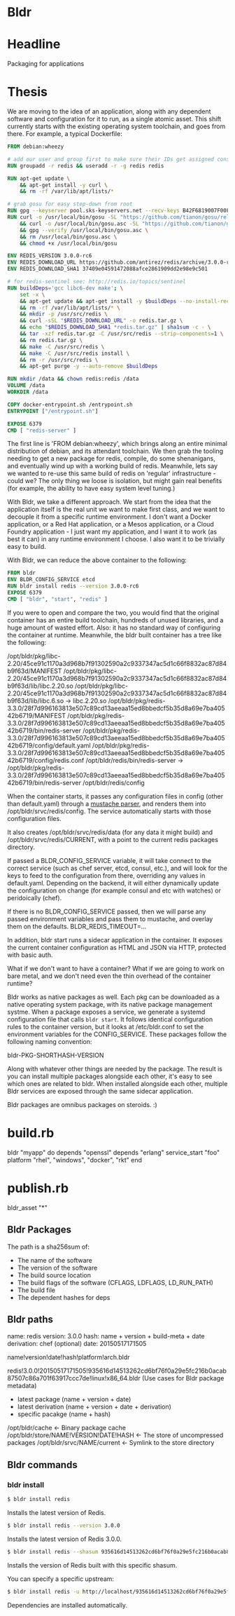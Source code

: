# Bldr

# Headline

Packaging for applications

# Thesis

We are moving to the idea of an application, along with any dependent software and configuration for it to run, as a single atomic asset. This shift currently starts with the existing operating system toolchain, and goes from there. For example, a typical Dockerfile:

```Dockerfile
FROM debian:wheezy

# add our user and group first to make sure their IDs get assigned consistently, regardless of whatever dependencies get added
RUN groupadd -r redis && useradd -r -g redis redis

RUN apt-get update \
    && apt-get install -y curl \
    && rm -rf /var/lib/apt/lists/*

# grab gosu for easy step-down from root
RUN gpg --keyserver pool.sks-keyservers.net --recv-keys B42F6819007F00F88E364FD4036A9C25BF357DD4
RUN curl -o /usr/local/bin/gosu -SL "https://github.com/tianon/gosu/releases/download/1.2/gosu-$(dpkg --print-architecture)" \
    && curl -o /usr/local/bin/gosu.asc -SL "https://github.com/tianon/gosu/releases/download/1.2/gosu-$(dpkg --print-architecture).asc" \
    && gpg --verify /usr/local/bin/gosu.asc \
    && rm /usr/local/bin/gosu.asc \
    && chmod +x /usr/local/bin/gosu

ENV REDIS_VERSION 3.0.0-rc6
ENV REDIS_DOWNLOAD_URL https://github.com/antirez/redis/archive/3.0.0-rc6.tar.gz
ENV REDIS_DOWNLOAD_SHA1 37409e04591472088afce2861909dd2e98e9c501

# for redis-sentinel see: http://redis.io/topics/sentinel
RUN buildDeps='gcc libc6-dev make'; \
    set -x \
    && apt-get update && apt-get install -y $buildDeps --no-install-recommends \
    && rm -rf /var/lib/apt/lists/* \
    && mkdir -p /usr/src/redis \
    && curl -sSL "$REDIS_DOWNLOAD_URL" -o redis.tar.gz \
    && echo "$REDIS_DOWNLOAD_SHA1 *redis.tar.gz" | sha1sum -c - \
    && tar -xzf redis.tar.gz -C /usr/src/redis --strip-components=1 \
    && rm redis.tar.gz \
    && make -C /usr/src/redis \
    && make -C /usr/src/redis install \
    && rm -r /usr/src/redis \
    && apt-get purge -y --auto-remove $buildDeps

RUN mkdir /data && chown redis:redis /data
VOLUME /data
WORKDIR /data

COPY docker-entrypoint.sh /entrypoint.sh
ENTRYPOINT ["/entrypoint.sh"]

EXPOSE 6379
CMD [ "redis-server" ]
```

The first line is 'FROM debian:wheezy', which brings along an entire minimal
distribution of debian, and its attendant toolchain. We then grab the tooling
needing to get a new package for redis, compile, do some shenanigans, and
eventually wind up with a working build of redis. Meanwhile, lets say we wanted
to re-use this same build of redis on 'regular' infrastructure - could we? The
only thing we loose is isolation, but might gain real benefits (for example,
the ability to have easy system level tuning.)

With Bldr, we take a different approach. We start from the idea that the application
itself is the real unit we want to make first class, and we want to decouple it from
a specific runtime environment. I don't want a Docker application, or a Red Hat
application, or a Mesos application, or a Cloud Foundry application - I just
want my application, and I want it to work (as best it can) in any runtime
environment I choose. I also want it to be trivially easy to build.

With Bldr, we can reduce the above container to the following:

```Dockerfile
FROM bldr
ENV BLDR_CONFIG_SERVICE etcd
RUN bldr install redis --version 3.0.0-rc6
EXPOSE 6379
CMD [ "bldr", "start", "redis" ]
```

If you were to open and compare the two, you would find that the original container
has an entire build toolchain, hundreds of unused libraries, and a huge amount of
wasted effort. Also: it has no standard way of configuring the container at runtime.
Meanwhile, the bldr built container has a tree like the following:

/opt/bldr/pkg/libc-2.20/45ce91c1170a3d968b7f91302590a2c9337347ac5d1c66f8832ac87d84b9f63d/MANIFEST
/opt/bldr/pkg/libc-2.20/45ce91c1170a3d968b7f91302590a2c9337347ac5d1c66f8832ac87d84b9f63d/lib/libc.2.20.so
/opt/bldr/pkg/libc-2.20/45ce91c1170a3d968b7f91302590a2c9337347ac5d1c66f8832ac87d84b9f63d/lib/libc.6.so -> libc.2.20.so
/opt/bldr/pkg/redis-3.3.0/28f7d996163813e507c89cd13aeeaa15ed8bbedcf5b35d8a69e7ba40542b6719/MANIFEST
/opt/bldr/pkg/redis-3.3.0/28f7d996163813e507c89cd13aeeaa15ed8bbedcf5b35d8a69e7ba40542b6719/bin/redis-server
/opt/bldr/pkg/redis-3.3.0/28f7d996163813e507c89cd13aeeaa15ed8bbedcf5b35d8a69e7ba40542b6719/config/default.yaml
/opt/bldr/pkg/redis-3.3.0/28f7d996163813e507c89cd13aeeaa15ed8bbedcf5b35d8a69e7ba40542b6719/config/redis.conf
/opt/bldr/redis/bin/redis-server -> /opt/bldr/pkg/redis-3.3.0/28f7d996163813e507c89cd13aeeaa15ed8bbedcf5b35d8a69e7ba40542b6719/bin/redis-server
/opt/bldr/redis/config

When the container starts, it passes any configuration files in config (other
than default.yaml) through a [mustache parser](http://mustache.github.io/), and
renders them into /opt/bldr/srvc/redis/config. The service automatically starts with
those configuration files.

It also creates /opt/bldr/srvc/redis/data (for any data it might build) and
/opt/bldr/srvc/redis/CURRENT, with a point to the current redis packages
directory.

If passed a BLDR_CONFIG_SERVICE variable, it will take connect to the correct
service (such as chef server, etcd, consul, etc.), and will look for the keys
to feed to the configuration from there, overriding any values in default.yaml.
Depending on the backend, it will either dynamically update the configuration
on change (for example consul and etc with watches) or peridoically (chef).

If there is no BLDR_CONFIG_SERVICE passed, then we will parse any passed
environment variables and pass them to mustache, and overlay them on the
defaults. BLDR_REDIS_TIMEOUT=...

In addition, bldr start runs a sidecar application in the container. It exposes
the current container configuration as HTML and JSON via HTTP, protected with
basic auth.

What if we don't want to have a container? What if we are going to work on
bare metal, and we don't need even the thin overhead of the container runtime?

Bldr works as native packages as well. Each pkg can be downloaded as a native
operating system package, with its native package management systme. When a
package exposes a service, we generate a systemd configuration file that calls
`bldr start`. It follows identical configuration rules to the container version,
but it looks at /etc/bldr.conf to set the environment variables for the 
CONFIG_SERVICE. These packages follow the following naming convention:

bldr-PKG-SHORTHASH-VERSION

Along with whatever other things are needed by the package. The result is you can
install multiple packages alongside each other, it's easy to see which ones are
related to bldr. When installed alongside each other, multiple Bldr services are
exposed through the same sidecar application.

Bldr packages are omnibus packages on steroids. :)

# build.rb
bldr "myapp" do
  depends "openssl"
  depends "erlang"
  service_start "foo"
  platform "rhel", "windows", "docker", "rkt"
end

# publish.rb
bldr_asset "*"

## Bldr Packages

The path is a sha256sum of:

  * The name of the software
  * The version of the software
  * The build source location
  * The build flags of the software (CFLAGS, LDFLAGS, LD_RUN_PATH)
  * The build file
  * The dependent hashes for deps

## Bldr paths

name: redis
version: 3.0.0
hash: name + version + build-meta + date
derivation: chef (optional)
date: 20150517171505

name!version!date!hash!platform!arch.bldr

redis!3.0.0!20150517171505!935616d14513262cd6bf76f0a29e5fc216b0acab87507c86a701f63917ccc7de!linux!x86_64.bldr
(Use cases for Bldr package metadata)
- latest package (name + version + date)
- latest derivation (name + version + date + derivation)
- specific pacakge (name + hash)

/opt/bldr/cache <- Binary package cache
/opt/bldr/store/NAME!VERSION!DATE!HASH <- The store of uncompressed packages
/opt/bldr/srvc/NAME/current <- Symlink to the store directory


## Bldr commands

### bldr install

```bash
$ bldr install redis
```

Installs the latest version of Redis.

```bash
$ bldr install redis --version 3.0.0
```

Installs the latest version of Redis 3.0.0.

```bash
$ bldr install redis --shasum 935616d14513262cd6bf76f0a29e5fc216b0acab87507c86a701f63917ccc7de
```

Installs the version of Redis built with this specific shasum.

You can specify a specific upstream:

```bash
$ bldr install redis -u http://localhost/935616d14513262cd6bf76f0a29e5fc216b0acab87507c86a701f63917ccc7de-redis-3.0.0.bldr
```

Dependencies are installed automatically.


